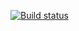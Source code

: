 [![Build status](https://ci.appveyor.com/api/projects/status/sk59ykq3atgbktee?svg=true)](https://ci.appveyor.com/project/pavel27499/animation)
